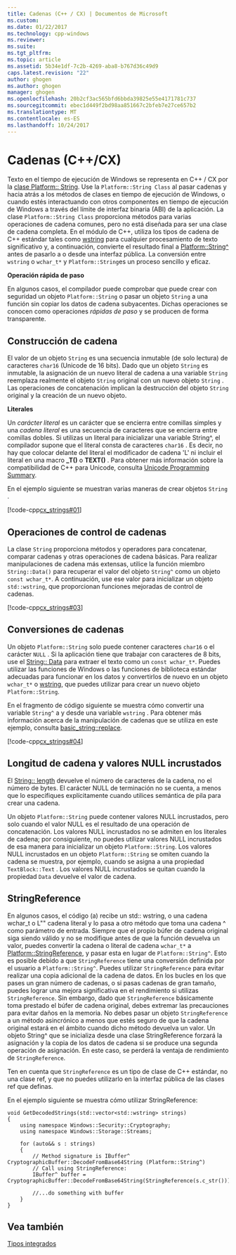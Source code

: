 ```yaml
---
title: Cadenas (C++ / CX) | Documentos de Microsoft
ms.custom: 
ms.date: 01/22/2017
ms.technology: cpp-windows
ms.reviewer: 
ms.suite: 
ms.tgt_pltfrm: 
ms.topic: article
ms.assetid: 5b34e1df-7c2b-4269-aba8-b767d36c49d9
caps.latest.revision: "22"
author: ghogen
ms.author: ghogen
manager: ghogen
ms.openlocfilehash: 20b2cf3ac565bfd6bbda39825e55e4171781c737
ms.sourcegitcommit: ebec1d449f2bd98aa851667c2bfeb7e27ce657b2
ms.translationtype: MT
ms.contentlocale: es-ES
ms.lasthandoff: 10/24/2017
---
```

# <a name="strings-ccx"></a>Cadenas (C++/CX)
Texto en el tiempo de ejecución de Windows se representa en C++ / CX por la [clase Platform:: String](../cppcx/platform-string-class.md). Use la `Platform::String Class` al pasar cadenas y hacia atrás a los métodos de clases en tiempo de ejecución de Windows, o cuando estés interactuando con otros componentes en tiempo de ejecución de Windows a través del límite de interfaz binaria (ABI) de la aplicación. La clase `Platform::String Class` proporciona métodos para varias operaciones de cadena comunes, pero no está diseñada para ser una clase de cadena completa. En el módulo de C++, utiliza los tipos de cadena de C++ estándar tales como [wstring](../standard-library/basic-string-class.md) para cualquier procesamiento de texto significativo y, a continuación, convierte el resultado final a [Platform::String^](../cppcx/platform-string-class.md) antes de pasarlo a o desde una interfaz pública. La conversión entre `wstring` o `wchar_t*` y `Platform::String`es un proceso sencillo y eficaz.  
  
 **Operación rápida de paso**  
  
 En algunos casos, el compilador puede comprobar que puede crear con seguridad un objeto `Platform::String` o pasar un objeto `String` a una función sin copiar los datos de cadena subyacentes. Dichas operaciones se conocen como operaciones *rápidas de paso* y se producen de forma transparente.  
  
## <a name="string-construction"></a>Construcción de cadena  
 El valor de un objeto `String` es una secuencia inmutable (de solo lectura) de caracteres `char16` (Unicode de 16 bits). Dado que un objeto `String` es inmutable, la asignación de un nuevo literal de cadena a una variable `String` reemplaza realmente el objeto `String` original con un nuevo objeto `String` . Las operaciones de concatenación implican la destrucción del objeto `String` original y la creación de un nuevo objeto.  
  
 **Literales**  
  
 Un *carácter literal* es un carácter que se encierra entre comillas simples y una *cadena literal* es una secuencia de caracteres que se encierra entre comillas dobles. Si utilizas un literal para inicializar una variable String^, el compilador supone que el literal consta de caracteres `char16` . Es decir, no hay que colocar delante del literal el modificador de cadena 'L' ni incluir el literal en una macro **_T()** o **TEXT()** . Para obtener más información sobre la compatibilidad de C++ para Unicode, consulta [Unicode Programming Summary](../text/unicode-programming-summary.md).  
  
 En el ejemplo siguiente se muestran varias maneras de crear objetos `String` .  
  
 [!code-cpp[cx_strings#01](../cppcx/codesnippet/CPP/cppcx_strings/class1.cpp#01)]  
  
## <a name="string-handling-operations"></a>Operaciones de control de cadenas  
 La clase `String` proporciona métodos y operadores para concatenar, comparar cadenas y otras operaciones de cadena básicas. Para realizar manipulaciones de cadena más extensas, utilice la función miembro `String::Data()` para recuperar el valor del objeto `String^` como un objeto `const wchar_t*`. A continuación, use ese valor para inicializar un objeto `std::wstring`, que proporcionan funciones mejoradas de control de cadenas.  
  
 [!code-cpp[cx_strings#03](../cppcx/codesnippet/CPP/cppcx_strings/class1.cpp#03)]  
  
## <a name="string-conversions"></a>Conversiones de cadenas  
 Un objeto `Platform::String` solo puede contener caracteres `char16` o el carácter `NULL` . Si la aplicación tiene que trabajar con caracteres de 8 bits, use el [String:: Data](../cppcx/platform-string-class.md#data) para extraer el texto como un `const wchar_t*`. Puedes utilizar las funciones de Windows o las funciones de biblioteca estándar adecuadas para funcionar en los datos y convertirlos de nuevo en un objeto `wchar_t*` o [wstring](../standard-library/basic-string-class.md), que puedes utilizar para crear un nuevo objeto `Platform::String`.  
  
 En el fragmento de código siguiente se muestra cómo convertir una variable `String^` a y desde una variable `wstring` . Para obtener más información acerca de la manipulación de cadenas que se utiliza en este ejemplo, consulta [basic_string::replace](../standard-library/basic-string-class.md#replace).  
  
 [!code-cpp[cx_strings#04](../cppcx/codesnippet/CPP/cppcx_strings/class1.cpp#04)]  
  
## <a name="string-length-and-embedded-null-values"></a>Longitud de cadena y valores NULL incrustados  
 El [String:: length](../cppcx/platform-string-class.md#length) devuelve el número de caracteres de la cadena, no el número de bytes. El carácter NULL de terminación no se cuenta, a menos que lo especifiques explícitamente cuando utilices semántica de pila para crear una cadena.  
  
 Un objeto `Platform::String` puede contener valores NULL incrustados, pero solo cuando el valor NULL es el resultado de una operación de concatenación. Los valores NULL incrustados no se admiten en los literales de cadena; por consiguiente, no puedes utilizar valores NULL incrustados de esa manera para inicializar un objeto `Platform::String`. Los valores NULL incrustados en un objeto `Platform::String` se omiten cuando la cadena se muestra, por ejemplo, cuando se asigna a una propiedad `TextBlock::Text` . Los valores NULL incrustados se quitan cuando la propiedad `Data` devuelve el valor de cadena.  
  
## <a name="stringreference"></a>StringReference  
 En algunos casos, el código (a) recibe un std:: wstring, o una cadena wchar_t o L"" cadena literal y lo pasa a otro método que toma una cadena ^ como parámetro de entrada. Siempre que el propio búfer de cadena original siga siendo válido y no se modifique antes de que la función devuelva un valor, puedes convertir la cadena o literal de cadena `wchar_t*` a [Platform::StringReference](../cppcx/platform-stringreference-class.md), y pasar esta en lugar de `Platform::String^`. Esto es posible debido a que `StringReference` tiene una conversión definida por el usuario a `Platform::String^`. Puedes utilizar `StringReference` para evitar realizar una copia adicional de la cadena de datos. En los bucles en los que pases un gran número de cadenas, o si pasas cadenas de gran tamaño, puedes lograr una mejora significativa en el rendimiento si utilizas `StringReference`. Sin embargo, dado que `StringReference` básicamente toma prestado el búfer de cadena original, debes extremar las precauciones para evitar daños en la memoria. No debes pasar un objeto `StringReference` a un método asincrónico a menos que estés seguro de que la cadena original estará en el ámbito cuando dicho método devuelva un valor. Un objeto String^ que se inicializa desde una clase StringReference forzará la asignación y la copia de los datos de cadena si se produce una segunda operación de asignación. En este caso, se perderá la ventaja de rendimiento de `StringReference`.  
  
 Ten en cuenta que `StringReference` es un tipo de clase de C++ estándar, no una clase ref, y que no puedes utilizarlo en la interfaz pública de las clases ref que definas.  
  
 En el ejemplo siguiente se muestra cómo utilizar StringReference:  
  
```  
void GetDecodedStrings(std::vector<std::wstring> strings)  
{  
    using namespace Windows::Security::Cryptography;  
    using namespace Windows::Storage::Streams;  
  
    for (auto&& s : strings)  
    {  
        // Method signature is IBuffer^ CryptographicBuffer::DecodeFromBase64String (Platform::String^)  
        // Call using StringReference:  
        IBuffer^ buffer = CryptographicBuffer::DecodeFromBase64String(StringReference(s.c_str()));  
  
        //...do something with buffer  
    }  
}  
```  
  
## <a name="see-also"></a>Vea también  
 [Tipos integrados](http://msdn.microsoft.com/en-us/acc196fd-09da-4882-b554-6c94685ec75f)